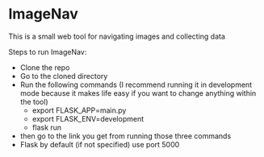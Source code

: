 # ImageNav
This is a small web tool for navigating images and collecting data

Steps to run ImageNav:

- Clone the repo
- Go to the cloned directory
- Run the following commands (I recommend running it in development mode because it makes life easy if you want to change anything within the tool)
  - export FLASK_APP=main.py
  - export FLASK_ENV=development
  - flask run
- then go to the link you get from running those three commands
- Flask by default (if not specified) use port 5000

